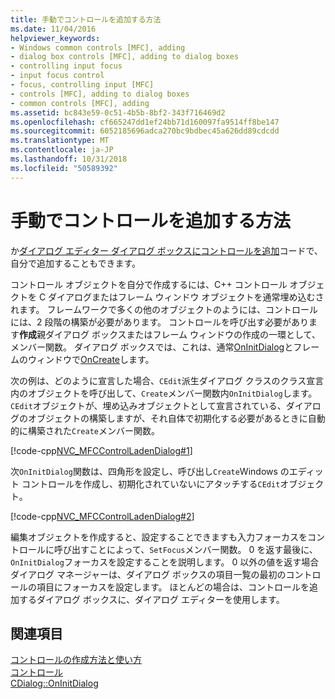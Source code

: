 ```yaml
---
title: 手動でコントロールを追加する方法
ms.date: 11/04/2016
helpviewer_keywords:
- Windows common controls [MFC], adding
- dialog box controls [MFC], adding to dialog boxes
- controlling input focus
- input focus control
- focus, controlling input [MFC]
- controls [MFC], adding to dialog boxes
- common controls [MFC], adding
ms.assetid: bc843e59-0c51-4b5b-8bf2-343f716469d2
ms.openlocfilehash: cf665247dd1ef24bb71d160097fa9514ff8be147
ms.sourcegitcommit: 6052185696adca270bc9bdbec45a626dd89cdcdd
ms.translationtype: MT
ms.contentlocale: ja-JP
ms.lasthandoff: 10/31/2018
ms.locfileid: "50589392"
---
```

# <a name="adding-controls-by-hand"></a>手動でコントロールを追加する方法

か[ダイアログ エディター ダイアログ ボックスにコントロールを追加](../mfc/using-the-dialog-editor-to-add-controls.md)コードで、自分で追加することもできます。

コントロール オブジェクトを自分で作成するには、C++ コントロール オブジェクトを C ダイアログまたはフレーム ウィンドウ オブジェクトを通常埋め込むされます。 フレームワークで多くの他のオブジェクトのようには、コントロールには、2 段階の構築が必要があります。 コントロールを呼び出す必要があります**作成**親ダイアログ ボックスまたはフレーム ウィンドウの作成の一環として、メンバー関数。 ダイアログ ボックスでは、これは、通常[OnInitDialog](../mfc/reference/cdialog-class.md#oninitdialog)とフレームのウィンドウで[OnCreate](../mfc/reference/cwnd-class.md#oncreate)します。

次の例は、どのように宣言した場合、`CEdit`派生ダイアログ クラスのクラス宣言内のオブジェクトを呼び出して、`Create`メンバー関数内`OnInitDialog`します。 `CEdit`オブジェクトが、埋め込みオブジェクトとして宣言されている、ダイアログのオブジェクトの構築しますが、それ自体で初期化する必要があるときに自動的に構築された`Create`メンバー関数。

[!code-cpp[NVC_MFCControlLadenDialog#1](../mfc/codesnippet/cpp/adding-controls-by-hand_1.h)]

次`OnInitDialog`関数は、四角形を設定し、呼び出し`Create`Windows のエディット コントロールを作成し、初期化されていないにアタッチする`CEdit`オブジェクト。

[!code-cpp[NVC_MFCControlLadenDialog#2](../mfc/codesnippet/cpp/adding-controls-by-hand_2.cpp)]

編集オブジェクトを作成すると、設定することできますも入力フォーカスをコントロールに呼び出すことによって、`SetFocus`メンバー関数。 0 を返す最後に、`OnInitDialog`フォーカスを設定することを説明します。 0 以外の値を返す場合ダイアログ マネージャーは、ダイアログ ボックスの項目一覧の最初のコントロールの項目にフォーカスを設定します。 ほとんどの場合は、コントロールを追加するダイアログ ボックスに、ダイアログ エディターを使用します。

## <a name="see-also"></a>関連項目

[コントロールの作成方法と使い方](../mfc/making-and-using-controls.md)<br/>
[コントロール](../mfc/controls-mfc.md)<br/>
[CDialog::OnInitDialog](../mfc/reference/cdialog-class.md#oninitdialog)

